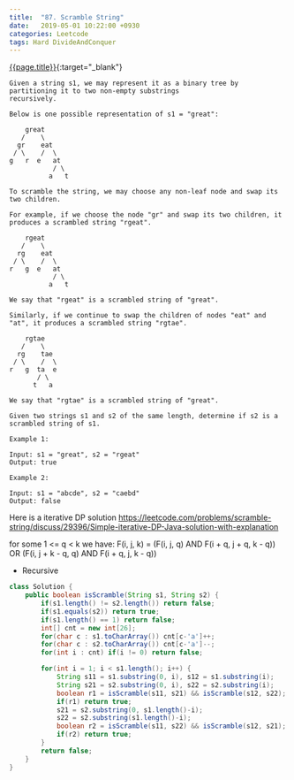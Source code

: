 ```yaml
---
title:  "87. Scramble String"
date:   2019-05-01 10:22:00 +0930
categories: Leetcode
tags: Hard DivideAndConquer
---
```


[{{page.title}}](https://leetcode.com/problems/scramble-string/){:target="_blank"}

    Given a string s1, we may represent it as a binary tree by partitioning it to two non-empty substrings
    recursively.

    Below is one possible representation of s1 = "great":

        great
       /    \
      gr    eat
     / \    /  \
    g   r  e   at
               / \
              a   t

    To scramble the string, we may choose any non-leaf node and swap its two children.

    For example, if we choose the node "gr" and swap its two children, it produces a scrambled string "rgeat".

        rgeat
       /    \
      rg    eat
     / \    /  \
    r   g  e   at
               / \
              a   t

    We say that "rgeat" is a scrambled string of "great".

    Similarly, if we continue to swap the children of nodes "eat" and "at", it produces a scrambled string "rgtae".

        rgtae
       /    \
      rg    tae
     / \    /  \
    r   g  ta  e
           / \
          t   a

    We say that "rgtae" is a scrambled string of "great".

    Given two strings s1 and s2 of the same length, determine if s2 is a scrambled string of s1.

    Example 1:

    Input: s1 = "great", s2 = "rgeat"
    Output: true

    Example 2:

    Input: s1 = "abcde", s2 = "caebd"
    Output: false


Here is a iterative DP solution
https://leetcode.com/problems/scramble-string/discuss/29396/Simple-iterative-DP-Java-solution-with-explanation

for some 1 <= q < k we have:
  F(i, j, k) = (F(i, j, q) AND F(i + q, j + q, k - q)) OR (F(i, j + k - q, q) AND F(i + q, j, k - q))

* Recursive

```java
class Solution {
    public boolean isScramble(String s1, String s2) {
        if(s1.length() != s2.length()) return false;
        if(s1.equals(s2)) return true;
        if(s1.length() == 1) return false;
        int[] cnt = new int[26];
        for(char c : s1.toCharArray()) cnt[c-'a']++;
        for(char c : s2.toCharArray()) cnt[c-'a']--;
        for(int i : cnt) if(i != 0) return false;

        for(int i = 1; i < s1.length(); i++) {
            String s11 = s1.substring(0, i), s12 = s1.substring(i);
            String s21 = s2.substring(0, i), s22 = s2.substring(i);
            boolean r1 = isScramble(s11, s21) && isScramble(s12, s22);
            if(r1) return true;
            s21 = s2.substring(0, s1.length()-i);
            s22 = s2.substring(s1.length()-i);
            boolean r2 = isScramble(s11, s22) && isScramble(s12, s21);
            if(r2) return true;
        }
        return false;
    }
}
```
